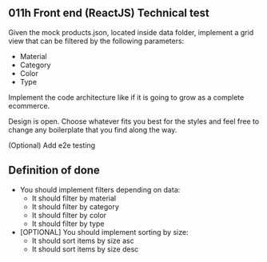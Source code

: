## 011h Front end (ReactJS) Technical test

Given the mock products.json, located inside data folder, implement a grid view that can be filtered by the following parameters:

- Material
- Category
- Color
- Type

Implement the code architecture like if it is going to grow as a complete ecommerce.

Design is open. Choose whatever fits you best for the styles and feel free to change any boilerplate that you find along the way.

(Optional) Add e2e testing

## Definition of done

- You should implement filters depending on data:
  - It should filter by material
  - It should filter by category
  - It should filter by color
  - It should filter by type
- [OPTIONAL] You should implement sorting by size:
  - It should sort items by size asc
  - It should sort items by size desc
